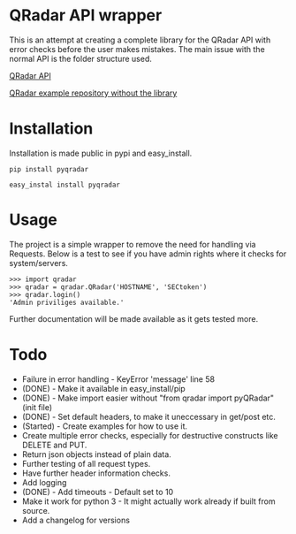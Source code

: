 # QRadar API wrapper

This is an attempt at creating a complete library for the QRadar API with error checks before the user makes mistakes. The main issue with the normal API is the folder structure used. 

[QRadar API](https://www.ibm.com/support/knowledgecenter/en/SSKMKU/com.ibm.qradar.doc/c_rest_api_whats_new_726.html)

[QRadar example repository without the library](https://github.com/ibm-security-intelligence/api-samples) 

# Installation 

Installation is made public in pypi and easy\_install.

`pip install pyqradar`

`easy_instal install pyqradar`

# Usage
The project is a simple wrapper to remove the need for handling via Requests. Below is a test to see if you have admin rights where it checks for system/servers.  

	>>> import qradar 
	>>> qradar = qradar.QRadar('HOSTNAME', 'SECtoken')
	>>> qradar.login()
	'Admin priviliges available.'

Further documentation will be made available as it gets tested more.

# Todo
* Failure in error handling - KeyError 'message' line 58
* (DONE) - Make it available in easy\_install/pip
* (DONE) - Make import easier without "from qradar import pyQRadar" (init file)
* (DONE) - Set default headers, to make it uneccessary in get/post etc.
* (Started) - Create examples for how to use it.
* Create multiple error checks, especially for destructive constructs like DELETE and PUT. 
* Return json objects instead of plain data.
* Further testing of all request types.
* Have further header information checks.
* Add logging
* (DONE) - Add timeouts - Default set to 10
* Make it work for python 3 - It might actually work already if built from source.
* Add a changelog for versions
